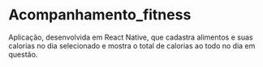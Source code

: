 # Acompanhamento_fitness
Aplicação, desenvolvida em React Native, que cadastra alimentos e suas calorias no dia selecionado e mostra o total de calorias ao todo no dia em questão.
